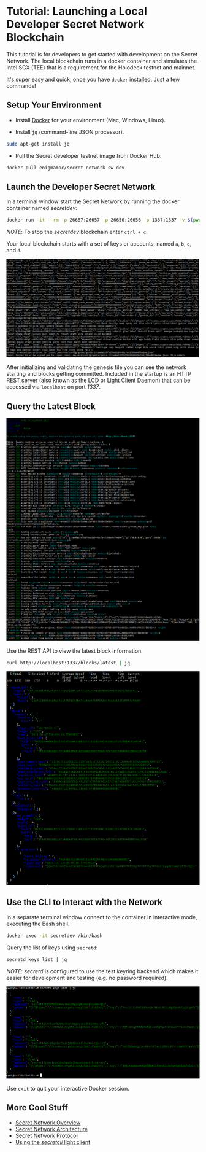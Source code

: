 # Tutorial: Launching a Local Developer Secret Network Blockchain

This tutorial is for developers to get started with development on the Secret Network. The local blockchain 
runs in a docker container and simulates the Intel SGX (TEE) that is a requirement for the Holodeck testnet and 
mainnet.

It's super easy and quick, once you have `docker` installed. Just a few commands!

## Setup Your Environment

- Install [Docker](https://docs.docker.com/install/) for your environment (Mac, Windows, Linux).

- Install `jq` (command-line JSON processor).

```bash
sudo apt-get install jq
```

- Pull the Secret developer testnet image from Docker Hub.

```bash
docker pull enigmampc/secret-network-sw-dev
```

## Launch the Developer Secret Network

In a terminal window start the Secret Network by running the docker container named _secretdev_:

```bash
docker run -it --rm -p 26657:26657 -p 26656:26656 -p 1337:1337 -v $(pwd):/root/code --name secretdev enigmampc/secret-network-sw-dev
```

*NOTE*: To stop the _secretdev_ blockchain enter `ctrl + c`.

Your local blockchain starts with a set of keys or accounts, named `a`, `b`, `c`, and `d`.

![](images/secretdev-startup-1.png)

After initializing and validating the genesis file you can see the network starting and blocks getting committed. 
Included in the startup is an HTTP REST server (also known as the LCD or Light Client Daemon) that can be accessed 
via `localhost` on port *1337*.

## Query the Latest Block

![](images/secretdev-startup-2.png)

Use the REST API to view the latest block information.

```bash
curl http://localhost:1337/blocks/latest | jq
```

![](images/rest-blocks-latest.png)

## Use the CLI to Interact with the Network

In a separate terminal window connect to the container in interactive mode, executing the Bash shell.

```bash
docker exec -it secretdev /bin/bash
```

Query the list of keys using `secretd`:

```bash
secretd keys list | jq
```

*NOTE*: _secretd_ is configured to use the test keyring backend which makes it easier for development and
testing (e.g. no password required).

![](images/secretdev-keys.png)

Use `exit` to quit your interactive Docker session.

## More Cool Stuff

- [Secret Network Overview](https://build.scrt.network/overview.html)
- [Secret Network Architecture](https://build.scrt.network/protocol/architecture.html)
- [Secret Network Protocol](https://build.scrt.network/protocol/intro.html)
- [Using the _secretcli_ light client](https://build.scrt.network/validators-and-full-nodes/secretcli.html#secret-cli)

